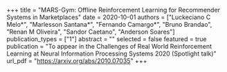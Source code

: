 +++
title = "MARS-Gym: Offline Reinforcement Learning for Recommender Systems in Marketplaces"
date = 2020-10-01
authors = ["Luckeciano C Melo*", "Marlesson Santana*", "Fernando Camargo*", "Bruno Brandao", "Renan M Oliveira", "Sandor Caetano", "Anderson Soares"]
publication_types = ["1"]
abstract = ""
selected = false
featured = true
publication = "To appear in the Challenges of Real World Reinforcement Learning at Neural Information Processing Systems 2020 (Spotlight talk)"
url_pdf = "https://arxiv.org/abs/2010.07035"
+++

